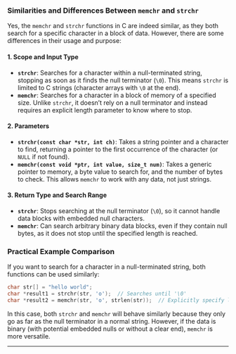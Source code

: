### Similarities and Differences Between `memchr` and `strchr`

Yes, the `memchr` and `strchr` functions in C are indeed similar, as they both search for a specific character in a block of data. However, there are some differences in their usage and purpose:

#### 1. Scope and Input Type
   - **`strchr`**: Searches for a character within a null-terminated string, stopping as soon as it finds the null terminator (`\0`). This means `strchr` is limited to C strings (character arrays with `\0` at the end).
   - **`memchr`**: Searches for a character in a block of memory of a specified size. Unlike `strchr`, it doesn’t rely on a null terminator and instead requires an explicit length parameter to know where to stop.

#### 2. Parameters
   - **`strchr(const char *str, int ch)`**: Takes a string pointer and a character to find, returning a pointer to the first occurrence of the character (or `NULL` if not found).
   - **`memchr(const void *ptr, int value, size_t num)`**: Takes a generic pointer to memory, a byte value to search for, and the number of bytes to check. This allows `memchr` to work with any data, not just strings.

#### 3. Return Type and Search Range
   - **`strchr`**: Stops searching at the null terminator (`\0`), so it cannot handle data blocks with embedded null characters.
   - **`memchr`**: Can search arbitrary binary data blocks, even if they contain null bytes, as it does not stop until the specified length is reached.

### Practical Example Comparison

If you want to search for a character in a null-terminated string, both functions can be used similarly:

```c
char str[] = "hello world";
char *result1 = strchr(str, 'o');  // Searches until '\0'
char *result2 = memchr(str, 'o', strlen(str));  // Explicitly specify length
```

In this case, both `strchr` and `memchr` will behave similarly because they only go as far as the null terminator in a normal string. However, if the data is binary (with potential embedded nulls or without a clear end), `memchr` is more versatile.

---